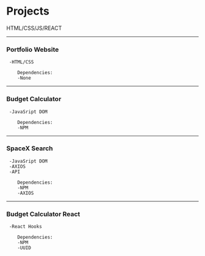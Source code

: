 # Projects
HTML/CSS/JS/REACT

--------------------------------
###   Portfolio Website
     -HTML/CSS
    
        Dependencies:
        -None
    
--------------------------------
###   Budget Calculator
     -JavaSript DOM
    
        Dependencies:
        -NPM
    
-------------------------------- 
###  SpaceX Search
     -JavaSript DOM
     -AXIOS
     -API

        Dependencies:
        -NPM
        -AXIOS
--------------------------------
###   Budget Calculator React
     -React Hooks
    
        Dependencies:
        -NPM
        -UUID
